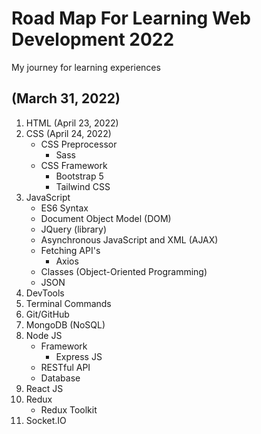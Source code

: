 # Road Map For Learning Web Development 2022
My journey for learning experiences

## (March 31, 2022)
1. HTML (April 23, 2022)
2. CSS (April 24, 2022)
   - CSS Preprocessor
      - Sass
   - CSS Framework
      - Bootstrap 5
      - Tailwind CSS
3. JavaScript
   - ES6 Syntax
   - Document Object Model (DOM)
   - JQuery (library)
   - Asynchronous JavaScript and XML (AJAX)
   - Fetching API's
     - Axios
   - Classes (Object-Oriented Programming)
   - JSON
4. DevTools
5. Terminal Commands
6. Git/GitHub
7. MongoDB (NoSQL)
8. Node JS
   - Framework
      - Express JS
   - RESTful API
   - Database
9. React JS
10. Redux
      - Redux Toolkit
11. Socket.IO

